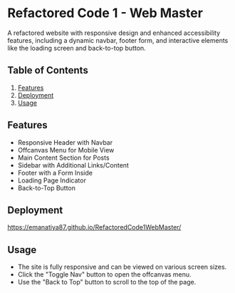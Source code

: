 # Refactored Code 1 - Web Master

A refactored website with responsive design and enhanced accessibility features, including a dynamic navbar, footer form, and interactive elements like the loading screen and back-to-top button.

## Table of Contents
1. [Features](#features)
2. [Deployment](#Deployment)
3. [Usage](#usage)

## Features
- Responsive Header with Navbar
- Offcanvas Menu for Mobile View
- Main Content Section for Posts
- Sidebar with Additional Links/Content
- Footer with a Form Inside
- Loading Page Indicator
- Back-to-Top Button

## Deployment
https://emanatiya87.github.io/RefactoredCode1WebMaster/

## Usage
- The site is fully responsive and can be viewed on various screen sizes.
- Click the "Toggle Nav" button to open the offcanvas menu.
- Use the "Back to Top" button to scroll to the top of the page.




